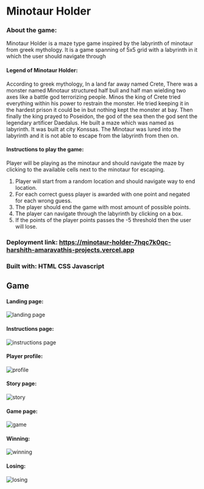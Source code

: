 # Minotaur Holder

### About the game:
Minotaur Holder is a maze type game inspired by the labyrinth of minotaur from greek mythology. It is a game spanning of 5x5 grid with a labyrinth in it which the user should navigate through

#### Legend of Minotaur Holder:
According to greek mythology, In a land far away named Crete, There was
        a monster named Minotaur structured half bull and half man wielding two
        axes like a battle god terrorizing people. Minos the king of Crete tried
        everything within his power to restrain the monster. He tried keeping it
        in the hardest prison it could be in but nothing kept the monster at
        bay. Then finally the king prayed to Poseidon, the god of the sea then
        the god sent the legendary artificer Daedalus. He built a maze which was
        named as labyrinth. It was built at city Konssas. The Minotaur was lured
        into the labyrinth and it is not able to escape from the labyrinth from
        then on.

#### Instructions to play the game:
Player will be playing as the minotaur and should navigate the maze by clicking to the available cells next to the minotaur for escaping.
1. Player will start from a random location and should navigate way
              to end location.
2. For each correct guess player is awarded with one point and
              negated for each wrong guess.
3. The player should end the game with most amount of possible
              points.
4. The player can navigate through the labyrinth by clicking on a
              box.
5. If the points of the player points passes the -5 threshold then the user will lose.

### Deployment link: https://minotaur-holder-7hqc7k0qc-harshith-amaravathis-projects.vercel.app

### Built with: HTML CSS Javascript

## Game
#### Landing page:
![landing page](https://github.com/Harshith200525/Minotaur-Holder/assets/149362534/57953fbb-a79e-4527-bbde-5608c9782d56)
#### Instructions page:
![instructions page](https://github.com/Harshith200525/Minotaur-Holder/assets/149362534/72cf8673-b96f-49f4-867f-0aad6dd4b3b5)
#### Player profile:
![profile](https://github.com/Harshith200525/Minotaur-Holder/assets/149362534/8d0542ab-ecf8-4c5e-8a57-574cf78e58b9)
#### Story page:
![story](https://github.com/Harshith200525/Minotaur-Holder/assets/149362534/24ed68b9-89e7-474b-9d2e-c781971da797)
#### Game page:
![game](https://github.com/Harshith200525/Minotaur-Holder/assets/149362534/8df29c30-6a9c-4a7a-848c-b03cc79a7d03)
#### Winning:
![winning](https://github.com/Harshith200525/Minotaur-Holder/assets/149362534/b23fc6c0-6277-4815-82e0-0a2259457b6f)
#### Losing:
![losing](https://github.com/Harshith200525/Minotaur-Holder/assets/149362534/1e87ad9c-eeae-44ec-b4f0-921b416d450f)


